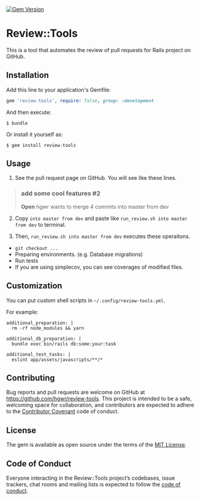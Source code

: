 [![Gem Version](https://badge.fury.io/rb/review-tools.svg)](https://badge.fury.io/rb/review-tools)

# Review::Tools

This is a tool that automates the review of pull requests for Rails project on GitHub.

## Installation

Add this line to your application's Gemfile:

```ruby
gem 'review-tools', require: false, group: :development
```

And then execute:

    $ bundle

Or install it yourself as:

    $ gem install review-tools

## Usage

1. See the pull request page on GitHub. You will see like these lines.

> ### add some cool features #2
>
> **Open**	hgwr wants to merge 4 commits into master from dev

2. Copy `into master from dev` and paste like `run_review.sh into master from dev` to terminal.

3. Then, `run_review.sh into master from dev` executes these operaitons.

- `git checkout ...`
- Preparing environments. (e.g. Database migrations)
- Run tests
- If you are using simplecov, you can see coverages of modified files.

## Customization

You can put custom shell scripts in `~/.config/review-tools.yml`.

For example:

```
additional_preparation: |
  rm -rf node_modules && yarn

additional_db_preparation: |
  bundle exec bin/rails db:some:your:task

additional_test_tasks: |
  eslint app/assets/javascripts/**/*
```

## Contributing

Bug reports and pull requests are welcome on GitHub at https://github.com/hgwr/review-tools. 
This project is intended to be a safe, welcoming space for collaboration, 
and contributors are expected to adhere to the [Contributor Covenant](http://contributor-covenant.org) code of conduct.

## License

The gem is available as open source under the terms of the [MIT License](https://opensource.org/licenses/MIT).

## Code of Conduct

Everyone interacting in the Review::Tools project’s codebases, issue trackers, chat rooms and mailing lists is expected to follow the [code of conduct](https://github.com/hgwr/review-tools/blob/master/CODE_OF_CONDUCT.md).
